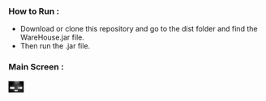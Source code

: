 ### How to Run : 
- Download or clone this repository and go to the dist folder and find the WareHouse.jar file.
- Then run the .jar file.

### Main Screen :
<img align="left" alt="Visula Studio Code" width="30px" src="src/Images/1.png"/>
